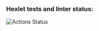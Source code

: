 ### Hexlet tests and linter status:
![Actions Status](https://github.com/vbelolapotkov/frontend-project-lvl3/workflows/hexlet-check/badge.svg)